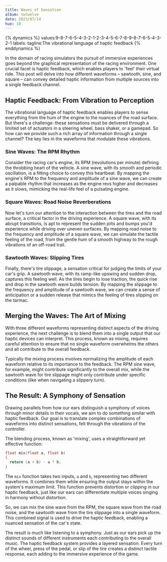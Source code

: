 ```yaml
---
title: Waves of Sensation
album: twtwelve
date: 2023/07/14
hue: 10
---
```


{% dynamics %}
values:9-8-7-6-5-4-3-2-1-2-3-4-5-6-7-8-9-8-7-6-5-4-3-2-1
labels:
tagline:The vibrational language of haptic feedback
{% enddynamics %}

In the domain of racing simulators the pursuit of immersive experiences goes beyond the graphical representation of the racing environment. One crucial facet is haptic feedback, which enables players to 'feel' their virtual ride. This post will delve into how different waveforms – sawtooth, sine, and square – can convey detailed haptic information from multiple sources into a single feedback channel.

<!-- more -->

## Haptic Feedback: From Vibration to Perception

The vibrational language of haptic feedback enables players to sense everything from the hum of the engine to the nuances of the road surface. But there's a challenge: these sensations must be delivered through a limited set of actuators in a steering wheel, bass shaker, or a gamepad. So how can we provide such a rich array of information through a single channel? The key lies in the waveforms that modulate these vibrations.

### Sine Waves: The RPM Rhythm

Consider the racing car's engine, its RPM (revolutions per minute) defining the throbbing heart of the vehicle. A sine wave, with its smooth and periodic oscillation, is a fitting choice to convey this heartbeat. By mapping the engine's RPM to the frequency and amplitude of a sine wave, we can create a palpable rhythm that increases as the engine revs higher and decreases as it slows, mimicking the real-life feel of a pulsating engine.

### Square Waves: Road Noise Reverberations

Now let's turn our attention to the interaction between the tires and the road surface, a critical factor in the driving experience. A square wave, with its abrupt transitions, is apt to represent the sudden jolts and bumps you'd experience while driving over uneven surfaces. By mapping road noise to the frequency and amplitude of a square wave, we can simulate the tactile feeling of the road, from the gentle hum of a smooth highway to the rough vibrations of an off-road trail.

### Sawtooth Waves: Slipping Tires 

Finally, there's tire slippage, a sensation critical for judging the limits of your car's grip. A sawtooth wave, with its ramp-like upswing and sudden drop, captures this feeling well. As the tires begin to lose traction, the quick rise and drop in the sawtooth wave builds tension. By mapping the slippage to the frequency and amplitude of a sawtooth wave, we can create a sense of anticipation or a sudden release that mimics the feeling of tires slipping on the tarmac.

## Merging the Waves: The Art of Mixing

With three different waveforms representing distinct aspects of the driving experience, the next challenge is to blend them into a single output that our haptic devices can interpret. This process, known as mixing, requires careful attention to ensure that no single waveform overwhelms the others and all contribute to the overall feedback.

Typically the mixing process involves normalizing the amplitude of each waveform relative to its importance to the feedback. The RPM sine wave, for example, might contribute significantly to the overall mix, while the sawtooth wave for tire slippage might only contribute under specific conditions (like when navigating a slippery turn).

## The Result: A Symphony of Sensation

Drawing parallels from how our ears distinguish a symphony of voices through minor details in their vocals, we aim to do something similar with haptic feedback. Our goal is to translate complex combinations of waveforms into distinct sensations, felt through the vibrations of the controller.

The blending process, known as 'mixing', uses a straightforward yet effective function:

```C
float mix(float a, float b)
{
  return (a + b) - a * b;
}
```

The `mix` function takes two inputs, `a` and `b`, representing two different waveforms. It combines them while ensuring the output stays within the system's maximum limit. This function prevents distortion or clipping in our haptic feedback, just like our ears can differentiate multiple voices singing in harmony without distortion.

So, we can mix the sine wave from the RPM, the square wave from the road noise, and the sawtooth wave from the tire slippage into a single waveform. This combined signal is used to drive the haptic feedback, enabling a nuanced sensation of the car's state.

The result is much like listening to a symphony. Just as our ears pick up the distinct sounds of different instruments each contributing to the overall music. The haptic feedback system provides a layered sensation. Every turn of the wheel, press of the pedal, or slip of the tire creates a distinct tactile response, each adding to the immersive experience of the game.
